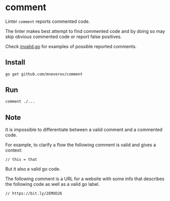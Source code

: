 # comment

Linter `comment` reports commented code.

The linter makes best attempt to find commented code and by doing so may skip obvious commented code or report false
positives.

Check [invalid.go](./testdata/src/comment/invalid.go) for examples of possible reported comments.

## Install

```sh
go get github.com/mneverov/comment
```

## Run

```sh
comment ./...
```

## Note

It is impossible to differentiate between a valid comment and a commented code.

For example, to clarify a flow the following comment is valid and gives a context:

```
// this = that
```

But it also a valid go code.

The following comment is a URL for a website with some info that describes the following code as well as a valid go
label.

```
// https://bit.ly/2EMXD26
```
